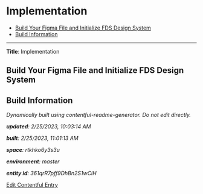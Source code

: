 # Implementation
<!-- 
  Do not edit directly, built using contentful-readme-generator.
  Content details in Build Information below.
-->

- [Build Your Figma File and Initialize FDS Design System](#build-your-figma-file-and-initialize-fds-design-system)
- [Build Information](#build-information)

---


__Title__: Implementation

## Build Your Figma File and Initialize FDS Design System

## Build Information

*Dynamically built using contentful-readme-generator. Do not edit directly.*

*__updated__: 2/25/2023, 10:03:14 AM*

*__built__: 2/25/2023, 11:01:13 AM*

*__space__: rtkhko6y3s3u*

*__environment__: master*

*__entity id__: 361qrR7pff9DhBn2S1wClH*

[Edit Contentful Entry](https://app.contentful.com/spaces/rtkhko6y3s3u/environments/master/entries/361qrR7pff9DhBn2S1wClH)